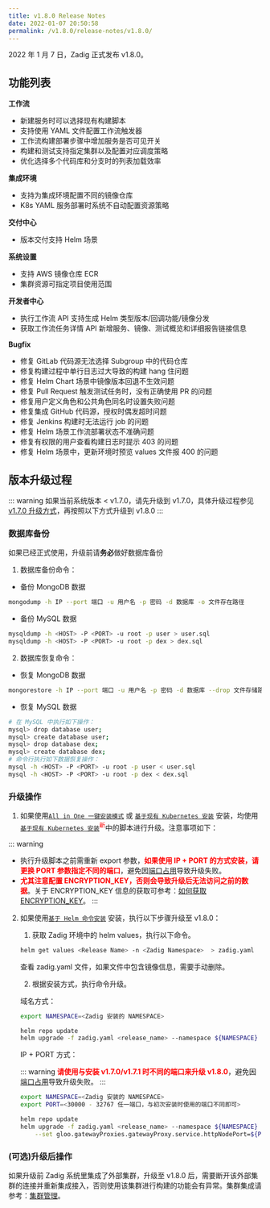 ```yaml
---
title: v1.8.0 Release Notes
date: 2022-01-07 20:50:58
permalink: /v1.8.0/release-notes/v1.8.0/
---
```


2022 年 1 月 7 日，Zadig 正式发布 v1.8.0。

## 功能列表

**工作流**
- 新建服务时可以选择现有构建脚本
- 支持使用 YAML 文件配置工作流触发器
- 工作流构建部署步骤中增加服务是否可见开关
- 构建和测试支持指定集群以及配置对应调度策略
- 优化选择多个代码库和分支时的列表加载效率

**集成环境**
- 支持为集成环境配置不同的镜像仓库
- K8s YAML 服务部署时系统不自动配置资源策略

**交付中心**
- 版本交付支持 Helm 场景

**系统设置**
- 支持 AWS 镜像仓库 ECR
- 集群资源可指定项目使用范围

**开发者中心**
- 执行工作流 API 支持生成 Helm 类型版本/回调功能/镜像分发
- 获取工作流任务详情 API 新增服务、镜像、测试概览和详细报告链接信息

**Bugfix**
- 修复 GitLab 代码源无法选择 Subgroup 中的代码仓库
- 修复构建过程中单行日志过大导致的构建 hang 住问题
- 修复 Helm Chart 场景中镜像版本回退不生效问题
- 修复 Pull Request 触发测试任务时，没有正确使用 PR 的问题
- 修复用户定义角色和公共角色同名时设置失败问题
- 修复集成 GitHub 代码源，授权时偶发超时问题
- 修复 Jenkins 构建时无法运行 job 的问题
- 修复 Helm 场景工作流部署状态不准确问题
- 修复有权限的用户查看构建日志时提示 403 的问题
- 修复 Helm 场景中，更新环境时预览 values 文件报 400 的问题

## 版本升级过程
::: warning
 如果当前系统版本 < v1.7.0，请先升级到 v1.7.0，具体升级过程参见 [v1.7.0 升级方式](/v1.8.0/release-notes/v1.7.0/#版本升级过程)，再按照以下方式升级到 v1.8.0
:::

### 数据库备份
如果已经正式使用，升级前请**务必**做好数据库备份
1. 数据库备份命令：
- 备份 MongoDB 数据
```bash
mongodump -h IP --port 端口 -u 用户名 -p 密码 -d 数据库 -o 文件存在路径
```
- 备份 MySQL 数据
```bash
mysqldump -h <HOST> -P <PORT> -u root -p user > user.sql
mysqldump -h <HOST> -P <PORT> -u root -p dex > dex.sql
```
2. 数据库恢复命令：
- 恢复 MongoDB 数据
```bash
mongorestore -h IP --port 端口 -u 用户名 -p 密码 -d 数据库 --drop 文件存储路径
```
- 恢复 MySQL 数据
```bash
# 在 MySQL 中执行如下操作：
mysql> drop database user;
mysql> create database user;
mysql> drop database dex;
mysql> create database dex;
# 命令行执行如下数据恢复操作：
mysql -h <HOST> -P <PORT> -u root -p user < user.sql
mysql -h <HOST> -P <PORT> -u root -p dex < dex.sql
```

### 升级操作

1. 如果使用[`All in One 一键安装模式`](/v1.7.0/install/all-in-one/) 或 [`基于现有 Kubernetes 安装`](/v1.7.0/install/install-on-k8s/) 安装，均使用 [`基于现有 Kubernetes 安装`](/v1.8.0/install/install-on-k8s/)<sup style='color: red'>新</sup>中的脚本进行升级。注意事项如下：

::: warning
- 执行升级脚本之前需重新 export 参数，<font color=#FF000 >**如果使用 IP + PORT 的方式安装，请更换 PORT 参数指定不同的端口**</font>，避免因[端口占用](/v1.8.0/faq/debug-system/#使用-ip-port-的方式从-1-7-0-1-7-1-版本升级时报错-provided-port-is-already-allocated)导致升级失败。
- <font color=#FF000 >**尤其注意配置 ENCRYPTION_KEY，否则会导致升级后无法访问之前的数据**</font>。关于 ENCRYPTION_KEY 信息的获取可参考：[如何获取 ENCRYPTION_KEY](/v1.8.0/faq/debug-system/#安装时依赖的-encryption-key-信息遗忘-如何获取到)。
:::

2. 如果使用[`基于 Helm 命令安装`](/v1.7.0/install/helm-deploy/) 安装，执行以下步骤升级至 v1.8.0：

    1. 获取 Zadig 环境中的 helm values，执行以下命令。

    ```bash
    helm get values <Release Name> -n <Zadig Namespace>  > zadig.yaml
    ```

    查看 zadig.yaml 文件，如果文件中包含镜像信息，需要手动删除。

    2. 根据安装方式，执行命令升级。

    域名方式：

    ```bash
    export NAMESPACE=<Zadig 安装的 NAMESPACE>

    helm repo update
    helm upgrade -f zadig.yaml <release_name> --namespace ${NAMESPACE}  koderover-chart/zadig --version=1.8.0
    ```

    IP + PORT 方式：

    ::: warning
    <font color=#FF000 >**请使用与安装 v1.7.0/v1.7.1 时不同的端口来升级 v1.8.0**</font>，避免因[端口占用](/v1.8.0/faq/debug-system/#使用-ip-port-的方式从-1-7-0-1-7-1-版本升级时报错-provided-port-is-already-allocated)导致升级失败。
    :::

    ```bash
    export NAMESPACE=<Zadig 安装的 NAMESPACE>
    export PORT=<30000 - 32767 任一端口，与初次安装时使用的端口不同即可>

    helm repo update
    helm upgrade -f zadig.yaml <release_name> --namespace ${NAMESPACE}  koderover-chart/zadig \
        --set gloo.gatewayProxies.gatewayProxy.service.httpNodePort=${PORT} --version=1.8.0
    ```

### (可选)升级后操作

如果升级前 Zadig 系统里集成了外部集群，升级至 v1.8.0 后，需要断开该外部集群的连接并重新集成接入，否则使用该集群进行构建的功能会有异常。集群集成请参考：[集群管理](/v1.8.0/pages/cluster_manage/)。

